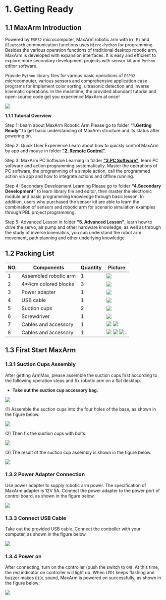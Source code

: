 # 1. Getting Ready

## 1.1 MaxArm Introduction

Powered by `ESP32` microcomputer, MaxArm robotic arm with `Wi-Fi` and `Bluetooth` communication functions uses `Micro-Python` for programming. Besides the various operation functions of traditional desktop robotic arm, MaxArm is developed with expansion interfaces. It is easy and efficient to explore more secondary development projects with sensor kit and `Python` editor software.

Provide `Python` library files for various basic operations of `ESP32` microcomputer, various sensors and comprehensive application case programs for implement color sorting, ultrasonic detection and inverse kinematic operations. In the meantime, the provided abundant tutorial and open-source code get you experience MaxArm at once!

<img src="../_static/media/chapter_1/section_1/01/image2.png" class="common_img" />

**1.1.1 Tutorial Overview**

Step 1: Learn about MaxArm Robotic Arm
Please go to folder **"1.Getting Ready"** to get basic understanding of MaxArm structure and its status after powering on.

Step 2: Quick User Experience
Learn about how to quickly control MaxArm by app and mouse in folder [**"2. Remote Control"**](2.Remote_Control_formatted.md).

Step 3: MaxArm PC Software Learning
In folder [**"3.PC Software"**](3.PC_Software_checked.md), learn PC software and action programming systematically. Master the operations of PC software, the programming of a simple action, call the programmed action via app and how to integrate actions and offline running.

Step 4: Secondary Development Learning
Please go to folder **"4.Secondary Development"** to learn library file and editor, then master the electronic module and basic programming knowledge through basic lesson. In addition, users who purchased the sensor kit are able to learn the combination of sensors and robotic arm for scenario simulation examples through PBL project programming.

Step 5: Advanced Lesson
In folder **"5. Advanced Lesson"**, learn how to drive the servo, air pump and other hardware knowledge, as well as through the study of inverse kinematics, you can understand the robot arm movement, path planning and other underlying knowledge.

## 1.2 Packing List

| NO.  | **Components**        | Quantity | **Picture**                                                                                                                                                                                                                                                                                 |
| ---- | --------------------- | -------- |---------------------------------------------------------------------------------------------------------------------------------------------------------------------------------------------------------------------------------------------------------------------------------------------|
| 1    | Assembled robotic arm | 1        | <img src="../_static/media/chapter_1/section_1/03/01.jpg"/>                                                                                                                                                                                                                           |
| 2    | 4*4cm colored blocks  | 3        | <img src="../_static/media/chapter_1/section_1/03/02.png"/>                                                                                                                                                                                                                           |
| 3    | Power adapter         | 1        | <img src="../_static/media/chapter_1/section_1/03/12.png"/>                                                                                                                                                                                                                           |
| 4    | USB cable             | 1        | <img src="../_static/media/chapter_1/section_1/03/03.png"/>                                                                                                                                                                                                                           |
| 5    | Suction cups          | 2        | <img src="../_static/media/chapter_1/section_1/03/04.jpg"/>                                                                                                                                                                                                                           |
| 6    | Screwdriver           | 1        | <img src="../_static/media/chapter_1/section_1/03/05.png"/>                                                                                                                                                                                                                           |
| 7    | Cables and accessory  | 1        | <img src="../_static/media/chapter_1/section_1/03/06.jpg"/> <img src="../_static/media/chapter_1/section_1/03/07.jpg"/>                                                                                                                                                         |
| 8    | Cables and accessory  | 1        | <img src="../_static/media/chapter_1/section_1/03/08.jpg"/> <img src="../_static/media/chapter_1/section_1/03/09.jpg"/> <img src="../_static/media/chapter_1/section_1/03/10.jpg"/> <img src="../_static/media/chapter_1/section_1/03/11.png" style="zoom: 25%;" /> |

## 1.3 First Start MaxArm

### 1.3.1 Suction Cups Assembly

After getting ArmMax, please assemble the suction cups first according to the following operation steps and fix robotic arm on a flat desktop.

* **Take out the suction cup accessory bag.**

<img src="../_static/media/chapter_1/section_1/02/image2.png" class="common_img" />

(1) Assemble the suction cups into the four holes of the base, as shown in the figure below.

<img src="../_static/media/chapter_1/section_1/02/image3.png" class="common_img" />

(2) Then fix the suction cups with bolts.

<img src="../_static/media/chapter_1/section_1/02/image4.png" class="common_img" />

(3) The result of the suction cup assembly is shown in the figure below.

<img src="../_static/media/chapter_1/section_1/02/image5.png" class="common_img" />

### 1.3.2 Power Adapter Connection

Use power adapter to supply robotic arm power. The specification of MaxArm adapter is 12V 5A. Connect the power adapter to the power port of control board, as shown in the figure below.

<img src="../_static/media/chapter_1/section_1/02/image6.png" class="common_img" />

### 1.3.3 Connect USB Cable

Take out the provided USB cable. Connect the controller with your computer, as shown in the figure below.

<img src="../_static/media/chapter_1/section_1/02/image7.png" class="common_img" />

### 1.3.4 Power on

After connecting, turn on the controller (push the switch to `ON`). At this time, the red indicator on controller will light up. When `LED1` keeps flashing and buzzer makes `DiDi` sound, MaxArm is powered on successfully, as shown in the figure below:

<img src="../_static/media/chapter_1/section_1/02/image8.png" class="common_img" />